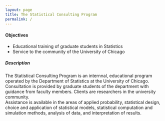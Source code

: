 ```yaml
---
layout: page
title: The Statistical Consulting Program 
permalink: /
---
```

#### Objectives
* Educational training of graduate students in Statistics
* Service to the community of the University of Chicago

##### Description

The Statistical Consulting Program is an internnal, educational program operated by the Department of Statistics at the University of Chicago.    
Consultation is provided by graduate students of the department with guidance from faculty members. Clients are researchers in the university community.    
Assistance is available in the areas of applied probability, statistical design, choice and application of statistical models, statistical computation and simulation methods, analysis of data, and interpretation of results. 
